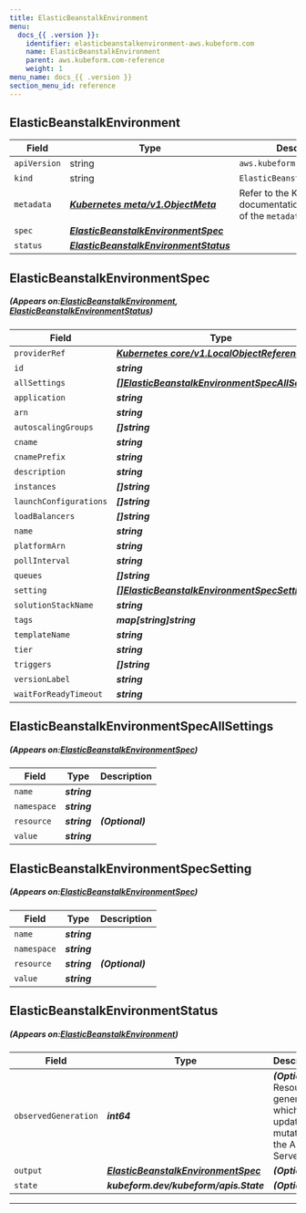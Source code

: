 ```yaml
---
title: ElasticBeanstalkEnvironment
menu:
  docs_{{ .version }}:
    identifier: elasticbeanstalkenvironment-aws.kubeform.com
    name: ElasticBeanstalkEnvironment
    parent: aws.kubeform.com-reference
    weight: 1
menu_name: docs_{{ .version }}
section_menu_id: reference
---
```


## ElasticBeanstalkEnvironment
| Field | Type | Description |
| ------ | ----- | ----------- |
| `apiVersion` | string | `aws.kubeform.com/v1alpha1` |
|    `kind` | string | `ElasticBeanstalkEnvironment` |
| `metadata` | ***[Kubernetes meta/v1.ObjectMeta](https://kubernetes.io/docs/reference/generated/kubernetes-api/v1.13/#objectmeta-v1-meta)***|Refer to the Kubernetes API documentation for the fields of the `metadata` field.|
| `spec` | ***[ElasticBeanstalkEnvironmentSpec](#ElasticBeanstalkEnvironmentSpec)***||
| `status` | ***[ElasticBeanstalkEnvironmentStatus](#ElasticBeanstalkEnvironmentStatus)***||
## ElasticBeanstalkEnvironmentSpec
##### (Appears on:[ElasticBeanstalkEnvironment](#ElasticBeanstalkEnvironment), [ElasticBeanstalkEnvironmentStatus](#ElasticBeanstalkEnvironmentStatus))
| Field | Type | Description |
| ------ | ----- | ----------- |
| `providerRef` | ***[Kubernetes core/v1.LocalObjectReference](https://kubernetes.io/docs/reference/generated/kubernetes-api/v1.13/#localobjectreference-v1-core)***||
| `id` | ***string***||
| `allSettings` | ***[[]ElasticBeanstalkEnvironmentSpecAllSettings](#ElasticBeanstalkEnvironmentSpecAllSettings)***| ***(Optional)*** |
| `application` | ***string***||
| `arn` | ***string***| ***(Optional)*** |
| `autoscalingGroups` | ***[]string***| ***(Optional)*** |
| `cname` | ***string***| ***(Optional)*** |
| `cnamePrefix` | ***string***| ***(Optional)*** |
| `description` | ***string***| ***(Optional)*** |
| `instances` | ***[]string***| ***(Optional)*** |
| `launchConfigurations` | ***[]string***| ***(Optional)*** |
| `loadBalancers` | ***[]string***| ***(Optional)*** |
| `name` | ***string***||
| `platformArn` | ***string***| ***(Optional)*** |
| `pollInterval` | ***string***| ***(Optional)*** |
| `queues` | ***[]string***| ***(Optional)*** |
| `setting` | ***[[]ElasticBeanstalkEnvironmentSpecSetting](#ElasticBeanstalkEnvironmentSpecSetting)***| ***(Optional)*** |
| `solutionStackName` | ***string***| ***(Optional)*** |
| `tags` | ***map[string]string***| ***(Optional)*** |
| `templateName` | ***string***| ***(Optional)*** |
| `tier` | ***string***| ***(Optional)*** |
| `triggers` | ***[]string***| ***(Optional)*** |
| `versionLabel` | ***string***| ***(Optional)*** |
| `waitForReadyTimeout` | ***string***| ***(Optional)*** |
## ElasticBeanstalkEnvironmentSpecAllSettings
##### (Appears on:[ElasticBeanstalkEnvironmentSpec](#ElasticBeanstalkEnvironmentSpec))
| Field | Type | Description |
| ------ | ----- | ----------- |
| `name` | ***string***||
| `namespace` | ***string***||
| `resource` | ***string***| ***(Optional)*** |
| `value` | ***string***||
## ElasticBeanstalkEnvironmentSpecSetting
##### (Appears on:[ElasticBeanstalkEnvironmentSpec](#ElasticBeanstalkEnvironmentSpec))
| Field | Type | Description |
| ------ | ----- | ----------- |
| `name` | ***string***||
| `namespace` | ***string***||
| `resource` | ***string***| ***(Optional)*** |
| `value` | ***string***||
## ElasticBeanstalkEnvironmentStatus
##### (Appears on:[ElasticBeanstalkEnvironment](#ElasticBeanstalkEnvironment))
| Field | Type | Description |
| ------ | ----- | ----------- |
| `observedGeneration` | ***int64***| ***(Optional)*** Resource generation, which is updated on mutation by the API Server.|
| `output` | ***[ElasticBeanstalkEnvironmentSpec](#ElasticBeanstalkEnvironmentSpec)***| ***(Optional)*** |
| `state` | ***kubeform.dev/kubeform/apis.State***| ***(Optional)*** |
---
